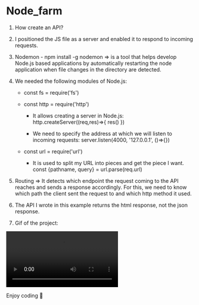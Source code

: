 # Node_farm

1. How create an API?

2. I positioned the JS file as a server and enabled it to respond to incoming requests.

3. Nodemon - npm install -g nodemon => is a tool that helps develop Node.js based applications by automatically restarting the node application when file changes in the directory are detected. 

4. We needed the following modules of Node.js:
    - const fs = require('fs')
    - const http = require('http')
        * It allows creating a server in Node.js:
          http.createServer((req,res)=>{
             res()
          })

        * We need to specify the address at which we will listen to incoming requests:
           server.listen(4000, '127.0.0.1', ()=>{})

    - const url = require('url')
        * It is used to split my URL into pieces and get the piece I want.
           const {pathname, query} = url.parse(req.url)

5. Routing => It detects which endpoint the request coming to the API reaches and sends a response accordingly.
              For this, we need to know which path the client sent the request to and which http method it used.

6. The API I wrote in this example returns the html response, not the json response.

7. Gif of the project:
   
  ![](node_farm.mov)

Enjoy coding 🩷 
